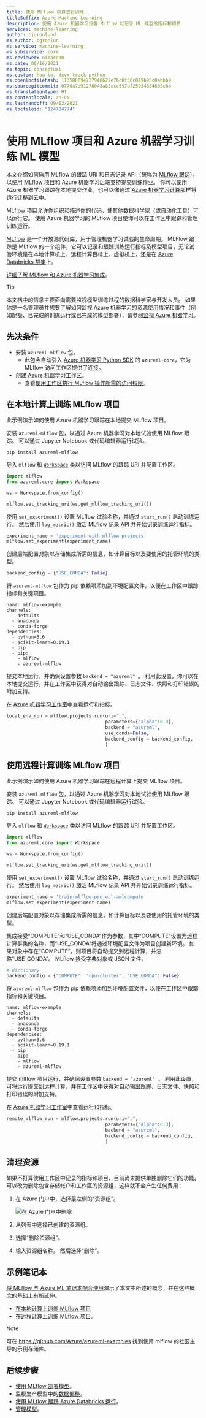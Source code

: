 ```yaml
---
title: 使用 MLflow 项目进行训练
titleSuffix: Azure Machine Learning
description: 使用 Azure 机器学习设置 MLflow 以记录 ML 模型的指标和项目
services: machine-learning
author: cjgronlund
ms.author: cgronlun
ms.service: machine-learning
ms.subservice: core
ms.reviewer: nibaccam
ms.date: 06/16/2021
ms.topic: conceptual
ms.custom: how-to, devx-track-python
ms.openlocfilehash: 11358869e727948627e76c0f56c049b95c0abbb9
ms.sourcegitcommit: 0770a7d91278043a83ccc597af25934854605e8b
ms.translationtype: HT
ms.contentlocale: zh-CN
ms.lasthandoff: 09/13/2021
ms.locfileid: "124784774"
---
```

# <a name="train-ml-models-with-mlflow-projects-and-azure-machine-learning"></a>使用 MLflow 项目和 Azure 机器学习训练 ML 模型

本文介绍如何启用 MLflow 的跟踪 URI 和日志记录 API（统称为 [MLflow 跟踪](https://mlflow.org/docs/latest/quickstart.html#using-the-tracking-api)），以使用 [MLflow 项目](https://www.mlflow.org/docs/latest/projects.html)和 Azure 机器学习后端支持提交训练作业。 你可以使用 Azure 机器学习跟踪在本地提交作业，也可以像通过 [Azure 机器学习计算](./how-to-create-attach-compute-cluster.md)那样将运行迁移到云中。

[MLflow 项目](https://mlflow.org/docs/latest/projects.html)允许你组织和描述你的代码，使其他数据科学家（或自动化工具）可以运行它。 使用 Azure 机器学习的 MLflow 项目使你可以在工作区中跟踪和管理训练运行。

[MLflow](https://www.mlflow.org) 是一个开放源代码库，用于管理机器学习试验的生命周期。 MLFlow 跟踪是 MLflow 的一个组件，它可以记录和跟踪训练运行指标及模型项目，无论试验环境是在本地计算机上、远程计算目标上、虚拟机上，还是在 [Azure Databricks 群集](how-to-use-mlflow-azure-databricks.md)上。

[详细了解 MLflow 和 Azure 机器学习集成](how-to-use-mlflow.md)。

> [!TIP]
> 本文档中的信息主要面向需要监视模型训练过程的数据科学家与开发人员。 如果你是一名管理员并想要了解如何监视 Azure 机器学习的资源使用情况和事件（例如配额、已完成的训练运行或已完成的模型部署），请参阅[监视 Azure 机器学习](monitor-azure-machine-learning.md)。

## <a name="prerequisites"></a>先决条件

* 安装 `azureml-mlflow` 包。
    * 此包会自动引入 [Azure 机器学习 Python SDK](/python/api/overview/azure/ml/install) 的 `azureml-core`，它为 MLflow 访问工作区提供了连接。
* [创建 Azure 机器学习工作区](how-to-manage-workspace.md)。
    * 查看[使用工作区执行 MLflow 操作所需的访问权限](how-to-assign-roles.md#mlflow-operations)。

## <a name="train-mlflow-projects-on-local-compute"></a>在本地计算上训练 MLflow 项目

此示例演示如何使用 Azure 机器学习跟踪在本地提交 MLflow 项目。

安装 `azureml-mlflow` 包，以通过 Azure 机器学习对本地试验使用 MLflow 跟踪。 可以通过 Jupyter Notebook 或代码编辑器运行试验。

```shell
pip install azureml-mlflow
```

导入 `mlflow` 和 [`Workspace`](/python/api/azureml-core/azureml.core.workspace%28class%29) 类以访问 MLflow 的跟踪 URI 并配置工作区。

```Python
import mlflow
from azureml.core import Workspace

ws = Workspace.from_config()

mlflow.set_tracking_uri(ws.get_mlflow_tracking_uri())
```

使用 `set_experiment()` 设置 MLflow 试验名称，并通过 `start_run()` 启动训练运行。 然后使用 `log_metric()` 激活 MLflow 记录 API 并开始记录训练运行指标。

```Python
experiment_name = 'experiment-with-mlflow-projects'
mlflow.set_experiment(experiment_name)
```

创建后端配置对象以存储集成所需的信息，如计算目标以及要使用的托管环境的类型。

```python
backend_config = {"USE_CONDA": False}
```

将 `azureml-mlflow` 包作为 pip 依赖项添加到环境配置文件，以便在工作区中跟踪指标和关键项目。 

``` shell
name: mlflow-example
channels:
  - defaults
  - anaconda
  - conda-forge
dependencies:
  - python=3.6
  - scikit-learn=0.19.1
  - pip
  - pip:
    - mlflow
    - azureml-mlflow
```

提交本地运行，并确保设置参数 `backend = "azureml" `。 利用此设置，你可以在本地提交运行，并在工作区中获得对自动输出跟踪、日志文件、快照和打印错误的附加支持。

在 [Azure 机器学习工作室](overview-what-is-machine-learning-studio.md)中查看运行和指标。

```python
local_env_run = mlflow.projects.run(uri=".", 
                                    parameters={"alpha":0.3},
                                    backend = "azureml",
                                    use_conda=False,
                                    backend_config = backend_config, 
                                    )

```

## <a name="train-mlflow-projects-with-remote-compute"></a>使用远程计算训练 MLflow 项目

此示例演示如何使用 Azure 机器学习跟踪在远程计算上提交 MLflow 项目。

安装 `azureml-mlflow` 包，以通过 Azure 机器学习对本地试验使用 MLflow 跟踪。 可以通过 Jupyter Notebook 或代码编辑器运行试验。

```shell
pip install azureml-mlflow
```

导入 `mlflow` 和 [`Workspace`](/python/api/azureml-core/azureml.core.workspace%28class%29) 类以访问 MLflow 的跟踪 URI 并配置工作区。

```Python
import mlflow
from azureml.core import Workspace

ws = Workspace.from_config()

mlflow.set_tracking_uri(ws.get_mlflow_tracking_uri())
```

使用 `set_experiment()` 设置 MLflow 试验名称，并通过 `start_run()` 启动训练运行。 然后使用 `log_metric()` 激活 MLflow 记录 API 并开始记录训练运行指标。

```Python
experiment_name = 'train-mlflow-project-amlcompute'
mlflow.set_experiment(experiment_name)
```

创建后端配置对象以存储集成所需的信息，如计算目标以及要使用的托管环境的类型。

集成接受“COMPUTE”和“USE_CONDA”作为参数，其中“COMPUTE”设置为远程计算群集的名称，而“USE_CONDA”将通过环境配置文件为项目创建新环境。 如果对象中存在“COMPUTE”，则项目将自动提交到远程计算，并忽略“USE_CONDA”。 MLflow 接受字典对象或 JSON 文件。

```python
# dictionary
backend_config = {"COMPUTE": "cpu-cluster", "USE_CONDA": False}
```

将 `azureml-mlflow` 包作为 pip 依赖项添加到环境配置文件，以便在工作区中跟踪指标和关键项目。 

``` shell
name: mlflow-example
channels:
  - defaults
  - anaconda
  - conda-forge
dependencies:
  - python=3.6
  - scikit-learn=0.19.1
  - pip
  - pip:
    - mlflow
    - azureml-mlflow
```

提交 mlflow 项目运行，并确保设置参数 `backend = "azureml" `。 利用此设置，可将运行提交到远程计算，并在工作区中获得对自动输出跟踪、日志文件、快照和打印错误的附加支持。

在 [Azure 机器学习工作室](overview-what-is-machine-learning-studio.md)中查看运行和指标。

```python
remote_mlflow_run = mlflow.projects.run(uri=".", 
                                    parameters={"alpha":0.3},
                                    backend = "azureml",
                                    backend_config = backend_config, 
                                    )

```


## <a name="clean-up-resources"></a>清理资源

如果不打算使用工作区中记录的指标和项目，目前尚未提供单独删除它们的功能。 可以改为删除包含存储帐户和工作区的资源组，这样就不会产生任何费用：

1. 在 Azure 门户中，选择最左侧的“资源组”。

   ![在 Azure 门户中删除](./media/how-to-use-mlflow/delete-resources.png)

1. 从列表中选择已创建的资源组。

1. 选择“删除资源组”。

1. 输入资源组名称。 然后选择“删除”。

## <a name="example-notebooks"></a>示例笔记本

[将 MLflow 与 Azure ML 笔记本配合使用](https://github.com/Azure/MachineLearningNotebooks/tree/master/how-to-use-azureml/track-and-monitor-experiments/using-mlflow)演示了本文中所述的概念，并在这些概念的基础上有所延伸。

  * [在本地计算上训练 MLflow 项目](https://github.com/Azure/MachineLearningNotebooks/blob/master/how-to-use-azureml/track-and-monitor-experiments/using-mlflow/train-projects-local/train-projects-local.ipynb)
  * [在远程计算上训练 MLflow 项目](https://github.com/Azure/MachineLearningNotebooks/blob/master/how-to-use-azureml/track-and-monitor-experiments/using-mlflow/train-projects-remote/train-projects-remote.ipynb)。

> [!NOTE]
> 可在 https://github.com/Azure/azureml-examples 找到使用 mlflow 的社区主导的示例存储库。

## <a name="next-steps"></a>后续步骤

* [使用 MLflow 部署模型](how-to-deploy-mlflow-models.md)。
* 监视生产模型中的[数据偏移](./how-to-enable-data-collection.md)。
* [使用 MLflow 跟踪 Azure Databricks 运行](how-to-use-mlflow-azure-databricks.md)。
* [管理模型](concept-model-management-and-deployment.md)。
